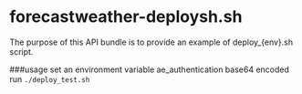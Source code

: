forecastweather-deploysh.sh
=====
The purpose of this API bundle is to provide an example of deploy_{env}.sh script.

###usage
set an environment variable ae_authentication base64 encoded
run ```./deploy_test.sh```